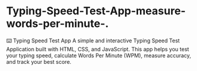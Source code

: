 # Typing-Speed-Test-App-measure-words-per-minute-.
⌨️ Typing Speed Test App  A simple and interactive Typing Speed Test Application built with HTML, CSS, and JavaScript. This app helps you test your typing speed, calculate Words Per Minute (WPM), measure accuracy, and track your best score.

